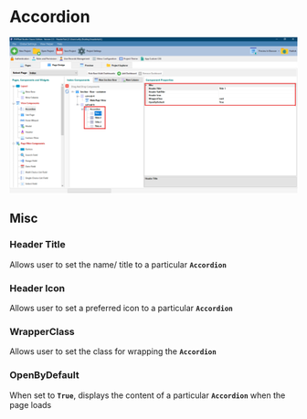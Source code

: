 # Accordion

![](../../.gitbook/assets/Accordion.png)

## Misc

### Header Title

Allows user to set the name/ title to a particular **`Accordion`**

### Header Icon

Allows user to set a preferred icon to a particular **`Accordion`**

### WrapperClass

Allows user to set the class for wrapping the **`Accordion`**

### OpenByDefault

When set to **`True`**, displays the content of a particular **`Accordion`** when the page loads

